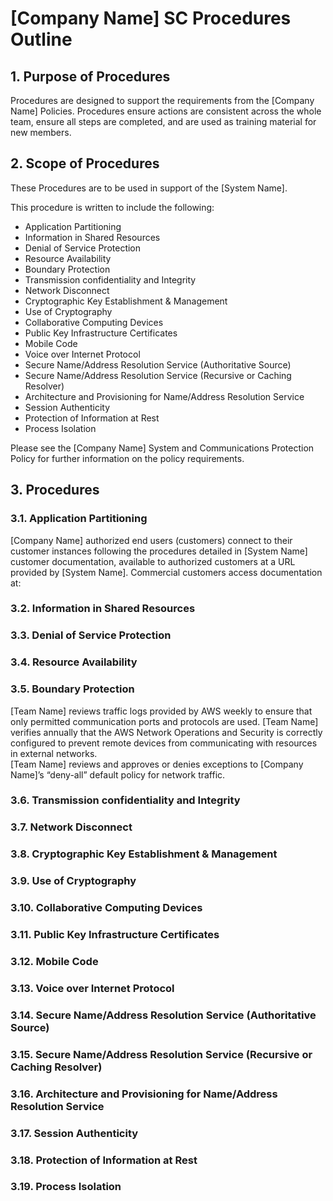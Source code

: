 # [Company Name] SC Procedures Outline
## 1.	Purpose of Procedures
Procedures are designed to support the requirements from the [Company Name] Policies.  Procedures ensure actions are consistent across the whole team, ensure all steps are completed, and are used as training material for new members.

## 2.	Scope of Procedures
These Procedures are to be used in support of the [System Name].

This procedure is written to include the following:
* Application Partitioning
* Information in Shared Resources
* Denial of Service Protection
* Resource Availability
* Boundary Protection
* Transmission confidentiality and Integrity
* Network Disconnect
* Cryptographic Key Establishment & Management
* Use of Cryptography
* Collaborative Computing Devices
* Public Key Infrastructure Certificates
* Mobile Code
* Voice over Internet Protocol
* Secure Name/Address Resolution Service (Authoritative Source)
* Secure Name/Address Resolution Service (Recursive or Caching Resolver)
* Architecture and Provisioning for Name/Address Resolution Service
* Session Authenticity
* Protection of Information at Rest
* Process Isolation

Please see the [Company Name] System and Communications Protection  Policy for further information on the policy requirements.

## 3. Procedures
### 3.1.	Application Partitioning
[Company Name] authorized end users (customers) connect to their customer instances following the procedures detailed in [System Name] customer documentation, available to authorized customers at a URL provided by [System Name]. Commercial customers access documentation at:

### 3.2.	Information in Shared Resources
### 3.3.	Denial of Service Protection
### 3.4.	Resource Availability
### 3.5.	Boundary Protection
[Team Name] reviews traffic logs provided by AWS weekly to ensure that only permitted communication ports and protocols are used.
[Team Name] verifies annually that the AWS Network Operations and Security is correctly configured to prevent remote devices from communicating with resources in external networks.  
[Team Name] reviews and approves or denies exceptions to [Company Name]’s  “deny-all” default policy for network traffic.  

### 3.6.	Transmission confidentiality and Integrity
### 3.7.	Network Disconnect
### 3.8.	Cryptographic Key Establishment & Management
### 3.9.	Use of Cryptography
### 3.10.	Collaborative Computing Devices
### 3.11.	Public Key Infrastructure Certificates
### 3.12.	Mobile Code
### 3.13.	Voice over Internet Protocol
### 3.14.	Secure Name/Address Resolution Service (Authoritative Source)
### 3.15.	Secure Name/Address Resolution Service (Recursive or Caching Resolver)
### 3.16.	Architecture and Provisioning for Name/Address Resolution Service
### 3.17.	Session Authenticity
### 3.18.	Protection of Information at Rest
### 3.19.	Process Isolation
